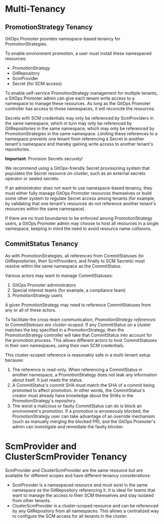 # Multi-Tenancy

## PromotionStrategy Tenancy

GitOps Promoter provides namespace-based tenancy for PromotionStrategies.

To enable environment promotion, a user must install these namespaced resources:

* PromotionStrategy
* GitRepository
* ScmProvider
* Secret (for SCM access)

To enable self-service PromotionStrategy management for multiple tenants, a GitOps Promoter admin can give each 
tenant write access to a namespace to manage these resources. As long as the GitOps Promoter controller has access to 
those namespaces, it will reconcile the resources. 

Secrets with SCM credentials may only be referenced by ScmProviders in the same namespace, which in turn may only be
referenced by GitRepositories in the same namespace, which may only be referenced by PromotionStrategies in the same
namespace. Limiting these references to a namespace prevents one tenant from referencing a Secret in another tenant's 
namespace and thereby gaining write access to another tenant's repositories.

**Important**: Provision Secrets securely!

We recommend using a GitOps-friendly Secret provisioning system that populates the Secret resource on-cluster, such as 
an external secrets operator or sealed secrets.

If an administrator does not want to use namespace-based tenancy, they must either fully manage GitOps Promoter 
resources themselves or build some other system to regulate Secret access among tenants (for example, by validating
that one tenant's resources do not reference another tenant's resources within the same namespace).

If there are no trust boundaries to be enforced among PromotionStrategy users, a GitOps Promoter admin may choose to 
host all resources in a single namespace, keeping in mind the need to avoid resource name collisions.

## CommitStatus Tenancy

As with PromotionStrategies, all references from CommitStatuses (to GitRepositories, then ScmProviders, and finally to
SCM Secrets) must resolve within the same namespace as the CommitStatus.

Various actors may want to manage CommitStatuses:

1. GitOps Promoter administrators
2. Special interest teams (for example, a compliance team)
3. PromotionStrategy users

A given PromotionStrategy may need to reference CommitStatuses from any or all of these actors.

To facilitate the cross-team communication, _PromotionStrategy references to CommitStatuses are cluster-scoped_. If any
CommitStatus on a cluster matches the key specified in a PromotionStrategy, then the PromotionStrategy controller will
take that CommitStatus into account for the promotion process. This allows different actors to host CommitStatuses in
their own namespaces, using their own SCM credentials.

This cluster-scoped reference is reasonably safe in a multi-tenant setup because:

1. The reference is read-only. When referencing a CommitStatus in another namespace, a PromotionStrategy does not leak
   any information about itself. It just reads the status.
2. A CommitStatus's commit SHA must match the SHA of a commit being promoted to affect promotion. In other
   words, the CommitStatus's creator must already have knowledge about the SHAs in the PromotionStrategy's repository.
3. The worst a malicious or faulty CommitStatus can do is block an environment's promotion. If a promotion is 
   erroneously blocked, the PromotionStrategy user can take advantage of an override mechanism (such as manually
   merging the blocked PR), and the GitOps Promoter's admin can investigate and remediate the faulty blocker.

# ScmProvider and ClusterScmProvider Tenancy

ScmProvider and ClusterScmProvider are the same resource but are available for different scopes and have different tenancy considerations:

- ScmProvider is a namespaced resource and must exist in the same namespace as the GitRepository referencing it. It is ideal for teams that want to manage the access to their SCM themselves and stay isolated from other tenants.
- ClusterScmProvider is a cluster-scoped resource and can be referenced by any GitRepository from all namespaces. This allows a centralized way to configure the SCM access for all tenants in the cluster.
